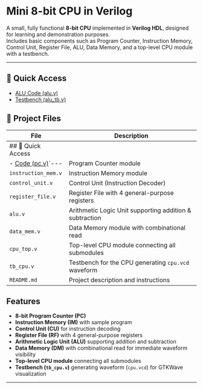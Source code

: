 # Mini 8-bit CPU in Verilog

A small, fully functional **8-bit CPU** implemented in **Verilog HDL**, designed for learning and demonstration purposes.  
Includes basic components such as Program Counter, Instruction Memory, Control Unit, Register File, ALU, Data Memory, and a top-level CPU module with a testbench.

---
## 🔗 Quick Access
- [ALU Code (alu.v)](alu.v)
- [Testbench (alu_tb.v)](alu_tb.v)
## 📂 Project Files
| File | Description |
|------|-------------|
| ## 🔗 Quick Access
- [ Code (pc.v)](pc.v)`---| Program Counter module |
| `instruction_mem.v` | Instruction Memory module |
| `control_unit.v` | Control Unit (Instruction Decoder) |
| `register_file.v` | Register File with 4 general-purpose registers |
| `alu.v` | Arithmetic Logic Unit supporting addition & subtraction |
| `data_mem.v` | Data Memory module with combinational read |
| `cpu_top.v` | Top-level CPU module connecting all submodules |
| `tb_cpu.v` | Testbench for the CPU generating `cpu.vcd` waveform |
| `README.md` | Project description and instructions |

## Features

- **8-bit Program Counter (PC)**  
- **Instruction Memory (IM)** with sample program  
- **Control Unit (CU)** for instruction decoding  
- **Register File (RF)** with 4 general-purpose registers  
- **Arithmetic Logic Unit (ALU)** supporting addition and subtraction  
- **Data Memory (DM)** with combinational read for immediate waveform visibility  
- **Top-level CPU module** connecting all submodules  
- **Testbench (`tb_cpu.v`)** generating waveform (`cpu.vcd`) for GTKWave visualization

---


